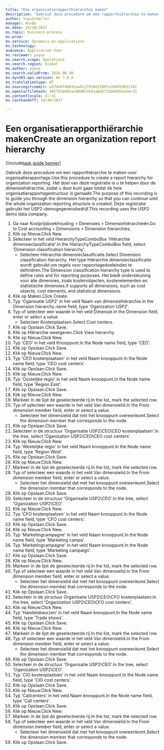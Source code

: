 ```yaml
--- 
title: "Een organisatierapporthiërarchie maken"
description: "Gebruik deze procedure om een rapporthiërarchie te maken voor organisatierapportage."
author: YuyuScheller
manager: AnnBe
ms.date: 10/30/2017
ms.topic: business-process
ms.prod: 
ms.service: dynamics-ax-applications
ms.technology: 
audience: Application User
ms.reviewer: yuyus
ms.search.scope: Operations
ms.search.region: Global
ms.author: yuyus
ms.search.validFrom: 2016-06-30
ms.dyn365.ops.version: AX 7.0.0
ms.translationtype: HT
ms.sourcegitcommit: e57db8f4b692aa9c27916625897e268f63031782
ms.openlocfilehash: 995f61bd82ac08d057b41a6db735b6695aa34c33
ms.contentlocale: nl-nl
ms.lasthandoff: 10/30/2017

---
```

# <a name="create-an-organization-report-hierarchy"></a><span data-ttu-id="2c5bf-103">Een organisatierapporthiërarchie maken</span><span class="sxs-lookup"><span data-stu-id="2c5bf-103">Create an organization report hierarchy</span></span>

[!include[task guide banner](../../includes/task-guide-banner.md)]

<span data-ttu-id="2c5bf-104">Gebruik deze procedure om een rapporthiërarchie te maken voor organisatierapportage.</span><span class="sxs-lookup"><span data-stu-id="2c5bf-104">Use this procedure to create a report hierarchy for organization reporting.</span></span> <span data-ttu-id="2c5bf-105">Het doel van deze registratie is u te helpen door de dimensiehiërarchie, zodat u door kunt gaan totdat de hele organisatierapportagestructuur is gemaakt.</span><span class="sxs-lookup"><span data-stu-id="2c5bf-105">The purpose of this recording is to guide you through the dimension hierarchy so that you can continue until the whole organization reporting structure is created.</span></span> <span data-ttu-id="2c5bf-106">Deze registratie gebruikt het USP2-demogegevensbedrijf.</span><span class="sxs-lookup"><span data-stu-id="2c5bf-106">This recording uses the USP2 demo data company.</span></span>

1. <span data-ttu-id="2c5bf-107">Ga naar Kostprijsboekhouding > Dimensies > Dimensiehiërarchieën.</span><span class="sxs-lookup"><span data-stu-id="2c5bf-107">Go to Cost accounting > Dimensions > Dimension hierarchies.</span></span>
2. <span data-ttu-id="2c5bf-108">Klik op Nieuw.</span><span class="sxs-lookup"><span data-stu-id="2c5bf-108">Click New.</span></span>
3. <span data-ttu-id="2c5bf-109">Selecteer in het veld HierarchyTypeComboBox 'Hiërarchie dimensieclassificatie'.</span><span class="sxs-lookup"><span data-stu-id="2c5bf-109">In the HierarchyTypeComboBox field, select 'Dimension classification hierarchy'.</span></span>
    * <span data-ttu-id="2c5bf-110">Selecteer Hiërarchie dimensieclassificatie.</span><span class="sxs-lookup"><span data-stu-id="2c5bf-110">Select Dimension classification hierarchy.</span></span> <span data-ttu-id="2c5bf-111">Het type Hiërarchie dimensieclassificatie wordt gebruikt om regels voor rapportagedoeleinden te definiëren.</span><span class="sxs-lookup"><span data-stu-id="2c5bf-111">The Dimension classification hierarchy type is used to define rules and for reporting purposes.</span></span> <span data-ttu-id="2c5bf-112">Het biedt ondersteuning voor alle dimensies, zoals kostenobjecten, kostenelementen en statistische dimensies.</span><span class="sxs-lookup"><span data-stu-id="2c5bf-112">It supports all dimensions, such as cost objects, cost elements, and statistical dimensions.</span></span>  
4. <span data-ttu-id="2c5bf-113">Klik op Maken.</span><span class="sxs-lookup"><span data-stu-id="2c5bf-113">Click Create.</span></span>
5. <span data-ttu-id="2c5bf-114">Typ 'Oganisatie USP2' in het veld Naam van dimensiehiërarchie.</span><span class="sxs-lookup"><span data-stu-id="2c5bf-114">In the Dimension hierarchy name field, type 'Oganization USP2'.</span></span>
6. <span data-ttu-id="2c5bf-115">Typ of selecteer een waarde in het veld Dimensie.</span><span class="sxs-lookup"><span data-stu-id="2c5bf-115">In the Dimension field, enter or select a value.</span></span>
    * <span data-ttu-id="2c5bf-116">Selecteer Kostenplaatsen.</span><span class="sxs-lookup"><span data-stu-id="2c5bf-116">Select Cost centers.</span></span>  
7. <span data-ttu-id="2c5bf-117">Klik op Opslaan.</span><span class="sxs-lookup"><span data-stu-id="2c5bf-117">Click Save.</span></span>
8. <span data-ttu-id="2c5bf-118">Klik op Hiërarchie weergeven.</span><span class="sxs-lookup"><span data-stu-id="2c5bf-118">Click View hierarchy.</span></span>
9. <span data-ttu-id="2c5bf-119">Klik op Nieuw.</span><span class="sxs-lookup"><span data-stu-id="2c5bf-119">Click New.</span></span>
10. <span data-ttu-id="2c5bf-120">Typ 'CEO' in het veld Knooppunt.</span><span class="sxs-lookup"><span data-stu-id="2c5bf-120">In the Node name field, type 'CEO'.</span></span>
11. <span data-ttu-id="2c5bf-121">Klik op Opslaan.</span><span class="sxs-lookup"><span data-stu-id="2c5bf-121">Click Save.</span></span>
12. <span data-ttu-id="2c5bf-122">Klik op Nieuw.</span><span class="sxs-lookup"><span data-stu-id="2c5bf-122">Click New.</span></span>
13. <span data-ttu-id="2c5bf-123">Typ 'CEO kostenplaatsen' in het veld Naam knooppunt.</span><span class="sxs-lookup"><span data-stu-id="2c5bf-123">In the Node name field, type 'CEO cost centers'.</span></span>
14. <span data-ttu-id="2c5bf-124">Klik op Opslaan.</span><span class="sxs-lookup"><span data-stu-id="2c5bf-124">Click Save.</span></span>
15. <span data-ttu-id="2c5bf-125">Klik op Nieuw.</span><span class="sxs-lookup"><span data-stu-id="2c5bf-125">Click New.</span></span>
16. <span data-ttu-id="2c5bf-126">Typ 'Oostelijke regio' in het veld Naam knooppunt.</span><span class="sxs-lookup"><span data-stu-id="2c5bf-126">In the Node name field, type 'Region East'.</span></span>
17. <span data-ttu-id="2c5bf-127">Klik op Opslaan.</span><span class="sxs-lookup"><span data-stu-id="2c5bf-127">Click Save.</span></span>
18. <span data-ttu-id="2c5bf-128">Klik op Nieuw.</span><span class="sxs-lookup"><span data-stu-id="2c5bf-128">Click New.</span></span>
19. <span data-ttu-id="2c5bf-129">Markeer in de lijst de geselecteerde rij.</span><span class="sxs-lookup"><span data-stu-id="2c5bf-129">In the list, mark the selected row.</span></span>
20. <span data-ttu-id="2c5bf-130">Typ of selecteer een waarde in het veld Van dimensielid.</span><span class="sxs-lookup"><span data-stu-id="2c5bf-130">In the From dimension member field, enter or select a value.</span></span>
    * <span data-ttu-id="2c5bf-131">Selecteer het dimensielid dat met het knooppunt overeenkomt.</span><span class="sxs-lookup"><span data-stu-id="2c5bf-131">Select the dimension member that corresponds to the node.</span></span>  
21. <span data-ttu-id="2c5bf-132">Klik op Opslaan.</span><span class="sxs-lookup"><span data-stu-id="2c5bf-132">Click Save.</span></span>
22. <span data-ttu-id="2c5bf-133">Selecteer in de structuur 'Organisatie USP2\CEO\CEO kostenplaatsen'.</span><span class="sxs-lookup"><span data-stu-id="2c5bf-133">In the tree, select 'Oganization USP2\CEO\CEO cost centers'.</span></span>
23. <span data-ttu-id="2c5bf-134">Klik op Nieuw.</span><span class="sxs-lookup"><span data-stu-id="2c5bf-134">Click New.</span></span>
24. <span data-ttu-id="2c5bf-135">Typ 'Westelijke regio' in het veld Naam knooppunt.</span><span class="sxs-lookup"><span data-stu-id="2c5bf-135">In the Node name field, type 'Region West'.</span></span>
25. <span data-ttu-id="2c5bf-136">Klik op Opslaan.</span><span class="sxs-lookup"><span data-stu-id="2c5bf-136">Click Save.</span></span>
26. <span data-ttu-id="2c5bf-137">Klik op Nieuw.</span><span class="sxs-lookup"><span data-stu-id="2c5bf-137">Click New.</span></span>
27. <span data-ttu-id="2c5bf-138">Markeer in de lijst de geselecteerde rij.</span><span class="sxs-lookup"><span data-stu-id="2c5bf-138">In the list, mark the selected row.</span></span>
28. <span data-ttu-id="2c5bf-139">Typ of selecteer een waarde in het veld Van dimensielid.</span><span class="sxs-lookup"><span data-stu-id="2c5bf-139">In the From dimension member field, enter or select a value.</span></span>
    * <span data-ttu-id="2c5bf-140">Selecteer het dimensielid dat met het knooppunt overeenkomt.</span><span class="sxs-lookup"><span data-stu-id="2c5bf-140">Select the dimension member that corresponds to the node.</span></span>  
29. <span data-ttu-id="2c5bf-141">Klik op Opslaan.</span><span class="sxs-lookup"><span data-stu-id="2c5bf-141">Click Save.</span></span>
30. <span data-ttu-id="2c5bf-142">Selecteer in de structuur 'Organisatie USP2\CEO'.</span><span class="sxs-lookup"><span data-stu-id="2c5bf-142">In the tree, select 'Oganization USP2\CEO'.</span></span>
31. <span data-ttu-id="2c5bf-143">Klik op Nieuw.</span><span class="sxs-lookup"><span data-stu-id="2c5bf-143">Click New.</span></span>
32. <span data-ttu-id="2c5bf-144">Typ 'CFO kostenplaatsen' in het veld Naam knooppunt.</span><span class="sxs-lookup"><span data-stu-id="2c5bf-144">In the Node name field, type 'CFO cost centers'.</span></span>
33. <span data-ttu-id="2c5bf-145">Klik op Opslaan.</span><span class="sxs-lookup"><span data-stu-id="2c5bf-145">Click Save.</span></span>
34. <span data-ttu-id="2c5bf-146">Klik op Nieuw.</span><span class="sxs-lookup"><span data-stu-id="2c5bf-146">Click New.</span></span>
35. <span data-ttu-id="2c5bf-147">Typ 'Marketingcampagne' in het veld Naam knooppunt.</span><span class="sxs-lookup"><span data-stu-id="2c5bf-147">In the Node name field, type 'Marketing campa'.</span></span>
36. <span data-ttu-id="2c5bf-148">Typ 'Marketingcampagne' in het veld Naam knooppunt.</span><span class="sxs-lookup"><span data-stu-id="2c5bf-148">In the Node name field, type 'Marketing campaign'.</span></span>
37. <span data-ttu-id="2c5bf-149">Klik op Opslaan.</span><span class="sxs-lookup"><span data-stu-id="2c5bf-149">Click Save.</span></span>
38. <span data-ttu-id="2c5bf-150">Klik op Nieuw.</span><span class="sxs-lookup"><span data-stu-id="2c5bf-150">Click New.</span></span>
39. <span data-ttu-id="2c5bf-151">Markeer in de lijst de geselecteerde rij.</span><span class="sxs-lookup"><span data-stu-id="2c5bf-151">In the list, mark the selected row.</span></span>
40. <span data-ttu-id="2c5bf-152">Typ of selecteer een waarde in het veld Van dimensielid.</span><span class="sxs-lookup"><span data-stu-id="2c5bf-152">In the From dimension member field, enter or select a value.</span></span>
    * <span data-ttu-id="2c5bf-153">Selecteer het dimensielid dat met het knooppunt overeenkomt.</span><span class="sxs-lookup"><span data-stu-id="2c5bf-153">Select the dimension member that corresponds to the node.</span></span>  
41. <span data-ttu-id="2c5bf-154">Klik op Opslaan.</span><span class="sxs-lookup"><span data-stu-id="2c5bf-154">Click Save.</span></span>
42. <span data-ttu-id="2c5bf-155">Selecteer in de structuur Organisatie USP2\CEO\CFO kostenplaatsen.</span><span class="sxs-lookup"><span data-stu-id="2c5bf-155">In the tree, select 'Organization USP2\CEO\CFO cost centers'.</span></span>
43. <span data-ttu-id="2c5bf-156">Klik op Nieuw.</span><span class="sxs-lookup"><span data-stu-id="2c5bf-156">Click New.</span></span>
44. <span data-ttu-id="2c5bf-157">Typ 'Handelsbeurzen' in het veld Naam knooppunt.</span><span class="sxs-lookup"><span data-stu-id="2c5bf-157">In the Node name field, type 'Trade shows'.</span></span>
45. <span data-ttu-id="2c5bf-158">Klik op Opslaan.</span><span class="sxs-lookup"><span data-stu-id="2c5bf-158">Click Save.</span></span>
46. <span data-ttu-id="2c5bf-159">Klik op Nieuw.</span><span class="sxs-lookup"><span data-stu-id="2c5bf-159">Click New.</span></span>
47. <span data-ttu-id="2c5bf-160">Markeer in de lijst de geselecteerde rij.</span><span class="sxs-lookup"><span data-stu-id="2c5bf-160">In the list, mark the selected row.</span></span>
48. <span data-ttu-id="2c5bf-161">Typ of selecteer een waarde in het veld Van dimensielid.</span><span class="sxs-lookup"><span data-stu-id="2c5bf-161">In the From dimension member field, enter or select a value.</span></span>
    * <span data-ttu-id="2c5bf-162">Selecteer het dimensielid dat met het knooppunt overeenkomt.</span><span class="sxs-lookup"><span data-stu-id="2c5bf-162">Select the dimension member that corresponds to the node.</span></span>  
49. <span data-ttu-id="2c5bf-163">Klik op Opslaan.</span><span class="sxs-lookup"><span data-stu-id="2c5bf-163">Click Save.</span></span>
50. <span data-ttu-id="2c5bf-164">Selecteer in de structuur 'Organisatie USP2\CEO'.</span><span class="sxs-lookup"><span data-stu-id="2c5bf-164">In the tree, select 'Oganization USP2\CEO'.</span></span>
51. <span data-ttu-id="2c5bf-165">Typ 'CIO kostenplaatsen' in het veld Naam knooppunt.</span><span class="sxs-lookup"><span data-stu-id="2c5bf-165">In the Node name field, type 'CIO cost centers'.</span></span>
52. <span data-ttu-id="2c5bf-166">Klik op Opslaan.</span><span class="sxs-lookup"><span data-stu-id="2c5bf-166">Click Save.</span></span>
53. <span data-ttu-id="2c5bf-167">Klik op Nieuw.</span><span class="sxs-lookup"><span data-stu-id="2c5bf-167">Click New.</span></span>
54. <span data-ttu-id="2c5bf-168">Typ 'Callcenters' in het veld Naam knooppunt.</span><span class="sxs-lookup"><span data-stu-id="2c5bf-168">In the Node name field, type 'Call centers'.</span></span>
55. <span data-ttu-id="2c5bf-169">Klik op Opslaan.</span><span class="sxs-lookup"><span data-stu-id="2c5bf-169">Click Save.</span></span>
56. <span data-ttu-id="2c5bf-170">Klik op Nieuw.</span><span class="sxs-lookup"><span data-stu-id="2c5bf-170">Click New.</span></span>
57. <span data-ttu-id="2c5bf-171">Markeer in de lijst de geselecteerde rij.</span><span class="sxs-lookup"><span data-stu-id="2c5bf-171">In the list, mark the selected row.</span></span>
58. <span data-ttu-id="2c5bf-172">Typ of selecteer een waarde in het veld Van dimensielid.</span><span class="sxs-lookup"><span data-stu-id="2c5bf-172">In the From dimension member field, enter or select a value.</span></span>
    * <span data-ttu-id="2c5bf-173">Selecteer het dimensielid dat met het knooppunt overeenkomt.</span><span class="sxs-lookup"><span data-stu-id="2c5bf-173">Select the dimension member that corresponds to the node.</span></span>  
59. <span data-ttu-id="2c5bf-174">Klik op Opslaan.</span><span class="sxs-lookup"><span data-stu-id="2c5bf-174">Click Save.</span></span>


